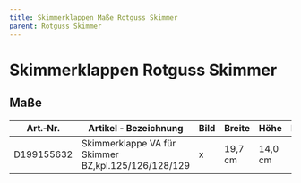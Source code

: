 ```yaml
---
title: Skimmerklappen Maße Rotguss Skimmer
parent: Rotguss Skimmer
---
```


# Skimmerklappen Rotguss Skimmer

## Maße

|Art.‐Nr.|Artikel ‐ Bezeichnung|Bild|Breite|Höhe|Bemerkung|
|---|---|---|---|---|---|
|D199155632|Skimmerklappe VA für Skimmer BZ,kpl.125/126/128/129|x|19,7 cm|14,0 cm| |
